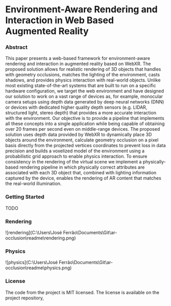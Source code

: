 # Environment-Aware Rendering and Interaction in Web Based Augmented Reality

### Abstract

This paper presents a web-based framework for environment-aware rendering and interaction in augmented reality based on WebXR. The proposed solution allows for realistic rendering of 3D objects that handles with geometry occlusions, matches the lighting of the environment, casts shadows, and provides physics interaction with real-world objects. Unlike most existing state-of-the-art systems that are built to run on a specific hardware configuration, we target the web environment and have designed our solution to work on a vast range of devices as, for example, monocular camera setups using depth data generated by deep neural networks (DNN) or devices with dedicated higher quality depth sensors (e.g. LIDAR, structured light, stereo depth) that provides a more accurate interaction with the environment. Our objective is to provide a pipeline that implements all these concepts into a single application while being capable of obtaining over 20 frames per second even on middle-range devices. The proposed solution uses depth data provided by WebXR to dynamically place 3D objects around the environment, calculate geometry occlusion on a pixel basis directly from the projected vertices coordinates to prevent loss in data precision and builds a voxelized model of the environment using a probabilistic grid approach to enable physics interaction. To ensure consistency in the rendering of the virtual scene we implement a physically-based rendering pipeline in which physically correct attributes are associated with each 3D object that, combined with lighting information captured by the device, enables the rendering of AR content that matches the real-world illumination.



### Getting Started

TODO



### Rendering



![rendering](C:\Users\José Ferrão\Documents\Git\ar-occlusion\readme\rendering.png)



### Physics

![physics](C:\Users\José Ferrão\Documents\Git\ar-occlusion\readme\physics.png)



### License

The code from the project is MIT licensed. The license is available on the project repository,